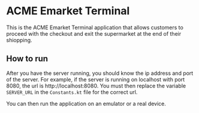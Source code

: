 # ACME Emarket Terminal

This is the ACME Emarket Terminal application that allows customers to proceed with the checkout and exit the supermarket at the end of their shiopping.

## How to run

After you have the server running, you should know the ip address and port of the server. For example, if the server is running on localhost with port 8080, the url is http://localhost:8080.
You must then replace the variable `SERVER_URL` in the `Constants.kt` file for the correct url.

You can then run the application on an emulator or a real device.
